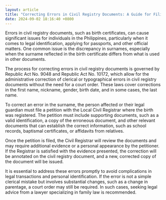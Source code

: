 ```yaml
---
layout: article
title: "Correcting Errors in Civil Registry Documents: A Guide for Filipinos"
date: 2024-09-02 18:16:40 +0800
---
```


<p>Errors in civil registry documents, such as birth certificates, can cause significant issues for individuals in the Philippines, particularly when it comes to legal identification, applying for passports, and other official matters. One common issue is the discrepancy in surnames, especially when the surname reflected in the birth certificate differs from what is used in other documents.</p><p>The process for correcting errors in civil registry documents is governed by Republic Act No. 9048 and Republic Act No. 10172, which allow for the administrative correction of clerical or typographical errors in civil registry documents without the need for a court order. These laws cover corrections in the first name, nickname, gender, birth date, and in some cases, the last name.</p><p>To correct an error in the surname, the person affected or their legal guardian must file a petition with the Local Civil Registrar where the birth was registered. The petition must include supporting documents, such as a valid identification, a copy of the erroneous document, and other relevant documents that can establish the correct information, such as school records, baptismal certificates, or affidavits from relatives.</p><p>Once the petition is filed, the Civil Registrar will review the documents and may require additional evidence or a personal appearance by the petitioner. If the Registrar is satisfied with the evidence presented, the correction will be annotated on the civil registry document, and a new, corrected copy of the document will be issued.</p><p>It is essential to address these errors promptly to avoid complications in legal transactions and personal identification. If the error is not a simple clerical mistake but involves substantial changes, such as a change in parentage, a court order may still be required. In such cases, seeking legal advice from a lawyer specializing in family law is recommended.</p>